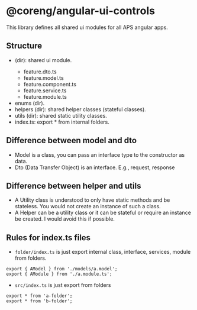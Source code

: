 # @coreng/angular-ui-controls

This library defines all shared ui modules for all APS angular apps.

## Structure

- <feature> (dir): shared ui module.
  - feature.dto.ts
  - feature.model.ts
  - feature.component.ts
  - feature.service.ts
  - feature.module.ts
- enums (dir).
- helpers (dir): shared helper classes (stateful classes).
- utils (dir): shared static utility classes.
- index.ts: export \* from internal folders.

## Difference between model and dto

- Model is a class, you can pass an interface type to the constructor as data.
- Dto (Data Transfer Object) is an interface. E.g., request, response

## Difference between helper and utils

- A Utility class is understood to only have static methods and be stateless. You would not create an instance of such a class.
- A Helper can be a utility class or it can be stateful or require an instance be created. I would avoid this if possible.

## Rules for index.ts files

- `folder/index.ts` is just export internal class, interface, services, module from folders.

```
export { AModel } from './models/a.model';
export { AModule } from './a.module.ts';
```

- `src/index.ts` is just export from folders

```
export * from 'a-folder';
export * from 'b-folder';
```
